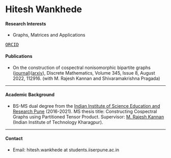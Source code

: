 # Hitesh Wankhede

#### Research Interests

- Graphs, Matrices and Applications

<kbd>[ORCID](https://orcid.org/0000-0003-3431-6305)</kbd>

#### Publications

- On the construction of cospectral nonisomorphic bipartite graphs ([journal](https://authors.elsevier.com/a/1etEU,H-cT6D8))([arxiv](https://arxiv.org/abs/2110.09034)), Discrete Mathematics, Volume 345, Issue 8, August 2022, 112916.
(with M. Rajesh Kannan and Shivaramakrishna Pragada)

---

#### Academic Background

- BS-MS dual degree from the [Indian Institute of Science Education and Research Pune](https://www.iiserpune.ac.in/) (2016-2021). 
MS thesis title: Constructing Cospectral Graphs using Partitioned Tensor Product. 
Supervisor: [M. Rajesh Kannan](https://www.facweb.iitkgp.ac.in/~rkannan/) (Indian Institute of Technology Kharagpur). 

---

#### Contact 

- Email: hitesh.wankhede at students.iiserpune.ac.in 

